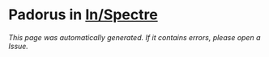 # Padorus in [In/Spectre](https://myanimelist.net/manga/89049/Kyokou_Suiri)

###### This page was automatically generated. If it contains errors, please open a Issue.

